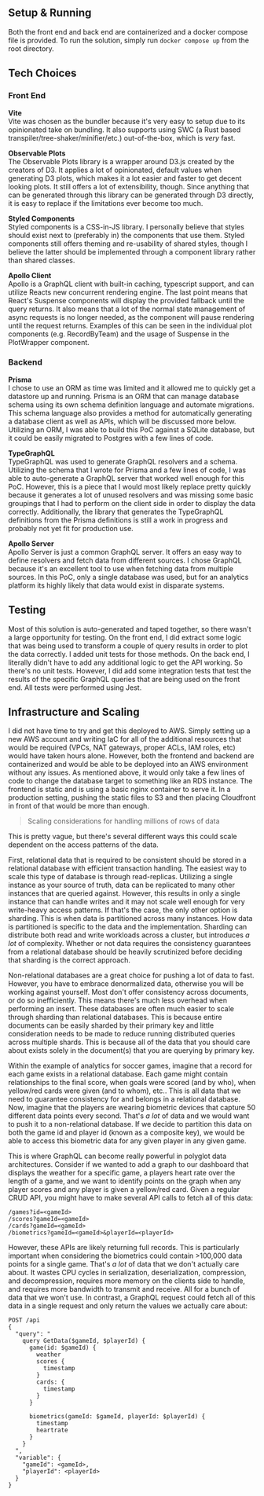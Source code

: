 ## Setup & Running

Both the front end and back end are containerized and a docker compose file is provided. To run the
solution, simply run `docker compose up` from the root directory.

## Tech Choices

### Front End

**Vite**  
Vite was chosen as the bundler because it's very easy to setup due to its opinionated take on
bundling. It also supports using SWC (a Rust based transpiler/tree-shaker/minifier/etc.)
out-of-the-box, which is _very_ fast.

**Observable Plots**  
The Observable Plots library is a wrapper around D3.js created by the creators of D3. It applies a
lot of opinionated, default values when generating D3 plots, which makes it a lot easier and faster
to get decent looking plots. It still offers a lot of extensibility, though. Since anything that can be generated through this library can
be generated through D3 directly, it is easy to replace if the limitations ever become too much.

**Styled Components**  
Styled components is a CSS-in-JS library. I personally believe that styles should exist next to
(preferably in) the components that use them. Styled components still offers theming and
re-usability of shared styles, though I believe the latter should be implemented through a component
library rather than shared classes.

**Apollo Client**  
Apollo is a GraphQL client with built-in caching, typescript support, and can utilize Reacts new
concurrent rendering engine. The last point means that React's Suspense components will display the
provided fallback until the query returns. It also means that a lot of the normal state management
of async requests is no longer needed, as the component will pause rendering until the request
returns. Examples of this can be seen in the individual plot components (e.g. RecordByTeam) and the
usage of Suspense in the PlotWrapper component.

### Backend

**Prisma**  
I chose to use an ORM as time was limited and it allowed me to quickly get a datastore up and
running. Prisma is an ORM that can manage database schema using its own schema definition language
and
automate migrations. This schema language also provides a method for automatically generating a
database client as well as APIs,
which will be discussed more below. Utilizing an ORM, I was able to build this PoC against a SQLite
database, but it could be easily migrated to Postgres with a few lines of code.

**TypeGraphQL**  
TypeGraphQL was used to generate GraphQL resolvers and a schema. Utilizing the schema that I wrote
for Prisma and a few lines of code, I was able to auto-generate a GraphQL server that worked well
enough for this PoC. However, this is a piece that I would most likely replace pretty quickly
because it generates a lot of unused resolvers and was missing some basic groupings that I had to
perform on the client side in order to display the data correctly. Additionally, the library that
generates the TypeGraphQL definitions from the Prisma definitions is still a work in progress and
probably not yet fit for production use.

**Apollo Server**  
Apollo Server is just a common GraphQL server. It offers an easy way to define resolvers and fetch
data from different sources. I chose GraphQL because it's an excellent tool to use when fetching
data from multiple sources. In this PoC, only a single database was used, but for an analytics
platform its highly likely that data would exist in disparate systems.

## Testing

Most of this solution is auto-generated and taped together, so there wasn't a large opportunity for
testing. On the front end, I did extract some logic that was being used to transform a couple of
query results in order to plot the data correctly. I added unit tests for those methods. On the back
end, I literally didn't have to add any additional logic to get the API working. So there's no unit
tests. However, I did add some integration tests that test the results of the specific GraphQL
queries that are being used on the front end. All tests were performed using Jest.

## Infrastructure and Scaling

I did not have time to try and get this deployed to AWS. Simply setting up a new AWS account and
writing IaC for all of the additional resources that would be required (VPCs, NAT
gateways, proper ACLs, IAM roles, etc) would have taken hours alone. However, both the frontend and
backend are containerized and would be able to be deployed into an AWS environment without any issues. As mentioned above, it would only take a few lines of code to change the
database target to something like an RDS instance. The frontend is static and is using a basic nginx
container to serve it. In a production setting, pushing the static files to S3 and then placing
Cloudfront in front of that would be more than enough.

> Scaling considerations for handling millions of rows of data

This is pretty vague, but there's several different ways this could scale dependent on the access
patterns of the data.

First, relational data that is required to be consistent should be stored in a relational database
with efficient transaction handling. The easiest way to scale this type of database is through
read-replicas. Utilizing a single instance as your source of truth, data can be replicated to many
other instances that are queried against. However, this results in only a single instance that can
handle writes and it may not scale well enough for very write-heavy access patterns. If that's the
case, the only other option is sharding. This is when data is partitioned across many instances. How
data is partitioned is specific to the data and the implementation. Sharding can distribute both
read and write workloads across a cluster, but introduces _a lot_ of complexity. Whether or not data
requires the consistency guarantees from a relational database should be heavily scrutinized before
deciding that sharding is the correct approach.

Non-relational databases are a great choice for pushing a lot of data to fast. However, you have to
embrace denormalized data, otherwise you will be working against yourself. Most don't offer
consistency across documents, or do so inefficiently. This means there's much less overhead when
performing an insert. These databases are often much easier to scale through sharding than relational databases.
This is because entire documents can be easily sharded by their primary key and little consideration
needs to be made to reduce running distributed queries across multiple shards. This is because all
of the data that you should care about exists solely in the document(s) that you are querying by
primary key.

Within the example of analytics for soccer games, imagine that a record for each game exists in a
relational database. Each game might contain relationships to the final score, when goals were
scored (and by who), when yellow/red cards were given (and to whom), etc.. This is all data that we
need to guarantee consistency for and belongs in a relational database. Now,
imagine that the players are wearing biometric devices that capture 50 different data points every second.
That's _a lot_ of data and we would want to push it to a non-relational database. If we decide to
partition this data on both the game id and player id (known as a composite key), we would be able
to access this biometric data for any given player in any given game.

This is where GraphQL can become really powerful in polyglot data architectures. Consider if we wanted to add
a graph to our dashboard that displays the weather for a specific game, a players heart rate over the length of a game, and we want to identify points
on the graph when any player scores and any player is given a yellow/red card. Given a regular CRUD
API, you might have to make several API calls to fetch all of this data:

```
/games?id=<gameId>
/scores?gameId=<gameId>
/cards?gameId=<gameId>
/biometrics?gameId=<gameId>&playerId=<playerId>
```

However, these APIs are likely returning full records. This is particularly important when
considering the biometrics could contain >100,000 data points for a single game. That's _a lot_ of
data that we don't actually care about. It wastes CPU cycles in serialization, deserialization,
compression, and decompression, requires more memory on the clients side to handle, and requires
more bandwidth to transmit and receive. All for a bunch of data that we won't use. In
contrast, a GraphQL request could fetch all of this data in a single request and only return the
values we actually care about:

```
POST /api
{
  "query": "
    query GetData($gameId, $playerId) {
      game(id: $gameId) {
        weather
        scores {
          timestamp
        }
        cards: {
          timestamp
        }
      }

      biometrics(gameId: $gameId, playerId: $playerId) {
        timestamp
        heartrate
      }
    }
  ",
  "variable": {
    "gameId": <gameId>,
    "playerId": <playerId>
  }
}
```
